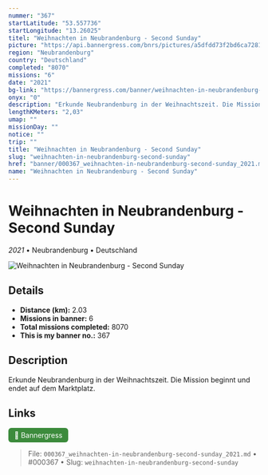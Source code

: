 ```yaml
---
nummer: "367"
startLatitude: "53.557736"
startLongitude: "13.26025"
titel: "Weihnachten in Neubrandenburg - Second Sunday"
picture: "https://api.bannergress.com/bnrs/pictures/a5dfdd73f2bd6ca728181bfedeb901e0"
region: "Neubrandenburg"
country: "Deutschland"
completed: "8070"
missions: "6"
date: "2021"
bg-link: "https://bannergress.com/banner/weihnachten-in-neubrandenburg-second-sunday-fc21"
onyx: "0"
description: "Erkunde Neubrandenburg in der Weihnachtszeit. Die Mission beginnt und endet auf dem Marktplatz."
lengthKMeters: "2,03"
umap: ""
missionDay: ""
notice: ""
trip: ""
title: "Weihnachten in Neubrandenburg - Second Sunday"
slug: "weihnachten-in-neubrandenburg-second-sunday"
href: "banner/000367_weihnachten-in-neubrandenburg-second-sunday_2021.md"
name: "Weihnachten in Neubrandenburg - Second Sunday"
---
```

# Weihnachten in Neubrandenburg - Second Sunday

*2021* • Neubrandenburg • Deutschland

![Weihnachten in Neubrandenburg - Second Sunday](https://api.bannergress.com/bnrs/pictures/a5dfdd73f2bd6ca728181bfedeb901e0)



## Details
- **Distance (km):** 2.03
- **Missions in banner:** 6
- **Total missions completed:** 8070
- **This is my banner no.:** 367



## Description
Erkunde Neubrandenburg in der Weihnachtszeit. Die Mission beginnt und endet auf dem Marktplatz.



## Links
<a href="https://bannergress.com/banner/weihnachten-in-neubrandenburg-second-sunday-fc21" target="_blank" style="display:inline-block;margin-right:8px;padding:6px 12px;background:#3c8b3c;color:#fff;text-decoration:none;border-radius:6px;">🔗 Bannergress</a>



> File: `000367_weihnachten-in-neubrandenburg-second-sunday_2021.md`
> • #000367
> • Slug: `weihnachten-in-neubrandenburg-second-sunday`
